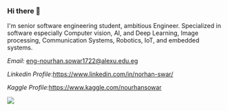 ### Hi there 👋

<!--
**NourhanSowar/NourhanSowar** is a ✨ _special_ ✨ repository because its `README.md` (this file) appears on your GitHub profile.


Here are some ideas to get you started:

- 🔭 I’m currently working on ...
- 🌱 I’m currently learning ...
- 👯 I’m looking to collaborate on ...
- 🤔 I’m looking for help with ...
- 💬 Ask me about ...
- 📫 How to reach me: ...
- 😄 Pronouns: ...
- ⚡ Fun fact: ...
-->
I'm senior software engineering student, ambitious Engineer. 
Specialized in software especially Computer vision, AI, and Deep Learning, Image processing, Communication Systems, Robotics, IoT, and embedded systems.

*Email*: eng-nourhan.sowar1722@alexu.edu.eg

*Linkedin Profile*:https://www.linkedin.com/in/norhan-swar/

*Kaggle Profile*:https://www.kaggle.com/nourhansowar

<img src="{https://img.shields.io/badge/TensorFlow-FF6F00?style=for-the-badge&logo=tensorflow&logoColor=white}" />

